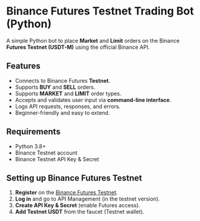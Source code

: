 # Binance Futures Testnet Trading Bot (Python)

A simple Python bot to place **Market** and **Limit** orders on the Binance **Futures Testnet (USDT-M)** using the official Binance API.

## Features
- Connects to Binance Futures **Testnet**.
- Supports **BUY** and **SELL** orders.
- Supports **MARKET** and **LIMIT** order types.
- Accepts and validates user input via **command-line interface**.
- Logs API requests, responses, and errors.
- Beginner-friendly and easy to extend.

## Requirements
- Python 3.8+
- Binance Testnet account
- Binance Testnet API Key & Secret

## Setting up Binance Futures Testnet

1. **Register** on the [Binance Futures Testnet](https://testnet.binancefuture.com/en/futures/BTCUSDT).
2. **Log in** and go to API Management (in the testnet version).
3. **Create API Key & Secret** (enable Futures access).
4. **Add Testnet USDT** from the faucet (Testnet wallet).
